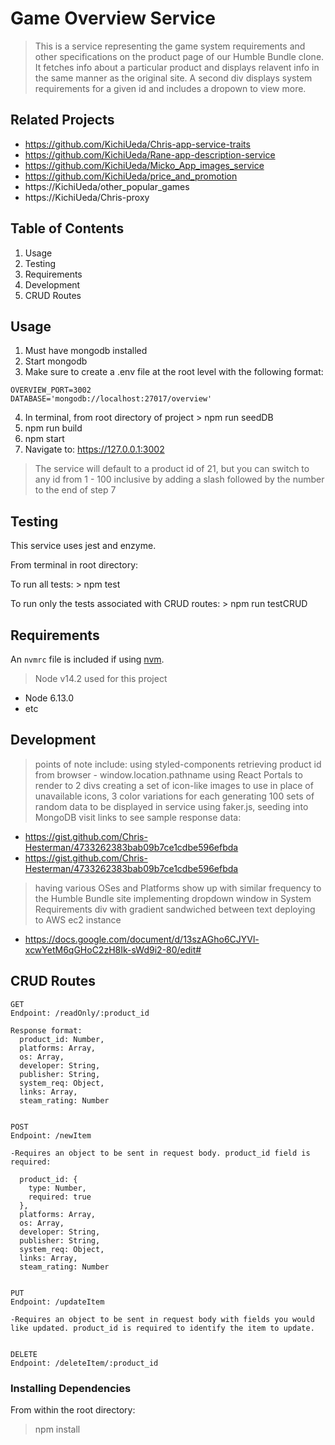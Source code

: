 # Game Overview Service

> This is a service representing the game system requirements and other specifications
> on the product page of our Humble Bundle clone. It fetches info about a particular
> product and displays relavent info in the same manner as the original site.
> A second div displays system requirements for a given id and includes a dropown to view more.

## Related Projects

- https://github.com/KichiUeda/Chris-app-service-traits
- https://github.com/KichiUeda/Rane-app-description-service
- https://github.com/KichiUeda/Micko_App_images_service
- https://github.com/KichiUeda/price_and_promotion
- https://KichiUeda/other_popular_games
- https://KichiUeda/Chris-proxy

## Table of Contents

1. Usage
2. Testing
3. Requirements
4. Development
5. CRUD Routes

## Usage

1. Must have mongodb installed
2. Start mongodb
3. Make sure to create a .env file at the root level with the following format:
```
OVERVIEW_PORT=3002
DATABASE='mongodb://localhost:27017/overview'
```
4. In terminal, from root directory of project > npm run seedDB
5. npm run build
6. npm start
7. Navigate to: https://127.0.0.1:3002

> The service will default to a product id of 21, but you can switch to any id from 1 - 100 inclusive by adding a slash followed by the number to the end of step 7

## Testing
This service uses jest and enzyme. 

From terminal in root directory:

To run all tests: > npm test

To run only the tests associated with CRUD routes: > npm run testCRUD

## Requirements

An `nvmrc` file is included if using [nvm](https://github.com/creationix/nvm).

> Node v14.2 used for this project

- Node 6.13.0
- etc

## Development

> points of note include:
> using styled-components
> retrieving product id from browser - window.location.pathname
> using React Portals to render to 2 divs
> creating a set of icon-like images to use in place of unavailable icons, 3 color variations for each
> generating 100 sets of random data to be displayed in service using faker.js, seeding into MongoDB
> visit links to see sample response data:

- https://gist.github.com/Chris-Hesterman/4733262383bab09b7ce1cdbe596efbda
- https://gist.github.com/Chris-Hesterman/4733262383bab09b7ce1cdbe596efbda

> having various OSes and Platforms show up with similar frequency to the Humble Bundle site
> implementing dropdown window in System Requirements div with gradient sandwiched between text
> deploying to AWS ec2 instance

- https://docs.google.com/document/d/13szAGho6CJYVl-xcwYetM6qGHoC2zH8Ik-sWd9i2-80/edit#

## CRUD Routes
```
GET
Endpoint: /readOnly/:product_id

Response format:
  product_id: Number,
  platforms: Array,
  os: Array,
  developer: String,
  publisher: String,
  system_req: Object,
  links: Array,
  steam_rating: Number


POST
Endpoint: /newItem

-Requires an object to be sent in request body. product_id field is required:

  product_id: {
    type: Number,
    required: true
  },
  platforms: Array,
  os: Array,
  developer: String,
  publisher: String,
  system_req: Object,
  links: Array,
  steam_rating: Number


PUT
Endpoint: /updateItem

-Requires an object to be sent in request body with fields you would like updated. product_id is required to identify the item to update.


DELETE
Endpoint: /deleteItem/:product_id
```


### Installing Dependencies

From within the root directory:

> npm install
